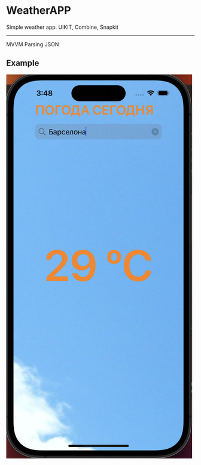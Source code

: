 # WeatherAPP
Simple weather app. UIKIT, Combine, Snapkit

___
MVVM
Parsing JSON


## Example

![mainScreen](https://github.com/RogulevS/weatherAPP/blob/main/WeatherApp/WeatherApp/Resources/Assets.xcassets/forREADME.imageset/Снимок%20экрана%202023-07-31%20в%2015.48.59.png)


